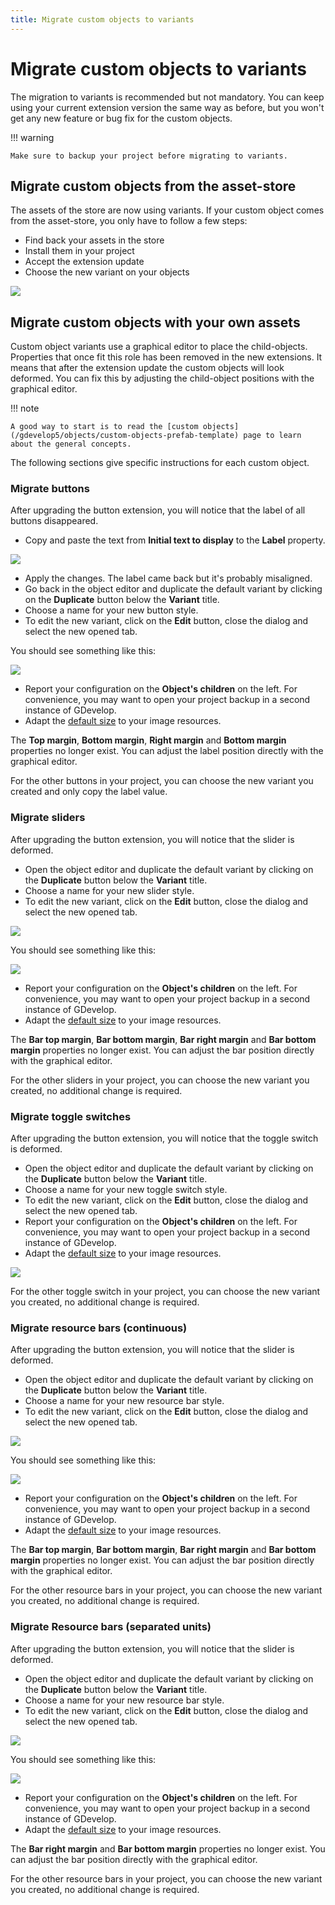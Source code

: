```yaml
---
title: Migrate custom objects to variants
---
```

# Migrate custom objects to variants

The migration to variants is recommended but not mandatory. You can keep using your current extension version the same way as before, but you won't get any new feature or bug fix for the custom objects.

!!! warning

    Make sure to backup your project before migrating to variants.


## Migrate custom objects from the asset-store

The assets of the store are now using variants. If your custom object comes from the asset-store, you only have to follow a few steps:

- Find back your assets in the store
- Install them in your project
- Accept the extension update
- Choose the new variant on your objects

![](./variant-selector.png)


## Migrate custom objects with your own assets

Custom object variants use a graphical editor to place the child-objects. Properties that once fit this role has been removed in the new extensions. It means that after the extension update the custom objects will look deformed. You can fix this by adjusting the child-object positions with the graphical editor.

!!! note

    A good way to start is to read the [custom objects](/gdevelop5/objects/custom-objects-prefab-template) page to learn about the general concepts.

The following sections give specific instructions for each custom object.

### Migrate buttons

After upgrading the button extension, you will notice that the label of all buttons disappeared.

- Copy and paste the text from **Initial text to display** to the **Label** property.

![](./button-properties.png)

- Apply the changes. The label came back but it's probably misaligned.
- Go back in the object editor and duplicate the default variant by clicking on the **Duplicate** button below the **Variant** title.
- Choose a name for your new button style.
- To edit the new variant, click on the **Edit** button, close the dialog and select the new opened tab.

You should see something like this:

![](./button-children.png)

- Report your configuration on the **Object's children** on the left. For convenience, you may want to open your project backup in a second instance of GDevelop.
- Adapt the [default size](/gdevelop5/objects/custom-objects-prefab-template#change-the-default-size-of-a-custom-object) to your image resources.

The **Top margin**, **Bottom margin**, **Right margin** and **Bottom margin** properties no longer exist. You can adjust the label position directly with the graphical editor.

For the other buttons in your project, you can choose the new variant you created and only copy the label value.


### Migrate sliders

After upgrading the button extension, you will notice that the slider is deformed.

- Open the object editor and duplicate the default variant by clicking on the **Duplicate** button below the **Variant** title.
- Choose a name for your new slider style.
- To edit the new variant, click on the **Edit** button, close the dialog and select the new opened tab.

![](./variant-selector.png)

You should see something like this:

![](./slider-children.png)

- Report your configuration on the **Object's children** on the left. For convenience, you may want to open your project backup in a second instance of GDevelop.
- Adapt the [default size](/gdevelop5/objects/custom-objects-prefab-template#change-the-default-size-of-a-custom-object) to your image resources.

The **Bar top margin**, **Bar bottom margin**, **Bar right margin** and **Bar bottom margin** properties no longer exist. You can adjust the bar position directly with the graphical editor.

For the other sliders in your project, you can choose the new variant you created, no additional change is required.


### Migrate toggle switches

After upgrading the button extension, you will notice that the toggle switch is deformed.

- Open the object editor and duplicate the default variant by clicking on the **Duplicate** button below the **Variant** title.
- Choose a name for your new toggle switch style.
- To edit the new variant, click on the **Edit** button, close the dialog and select the new opened tab.
- Report your configuration on the **Object's children** on the left. For convenience, you may want to open your project backup in a second instance of GDevelop.
- Adapt the [default size](/gdevelop5/objects/custom-objects-prefab-template#change-the-default-size-of-a-custom-object) to your image resources.

![](./variant-selector.png)

For the other toggle switch in your project, you can choose the new variant you created, no additional change is required.


### Migrate resource bars (continuous)

After upgrading the button extension, you will notice that the slider is deformed.

- Open the object editor and duplicate the default variant by clicking on the **Duplicate** button below the **Variant** title.
- Choose a name for your new resource bar style.
- To edit the new variant, click on the **Edit** button, close the dialog and select the new opened tab.

![](./variant-selector.png)

You should see something like this:

![](./resource-bar-continuous-children.png)

- Report your configuration on the **Object's children** on the left. For convenience, you may want to open your project backup in a second instance of GDevelop.
- Adapt the [default size](/gdevelop5/objects/custom-objects-prefab-template#change-the-default-size-of-a-custom-object) to your image resources.

The **Bar top margin**, **Bar bottom margin**, **Bar right margin** and **Bar bottom margin** properties no longer exist. You can adjust the bar position directly with the graphical editor.

For the other resource bars in your project, you can choose the new variant you created, no additional change is required.


### Migrate Resource bars (separated units)

After upgrading the button extension, you will notice that the slider is deformed.

- Open the object editor and duplicate the default variant by clicking on the **Duplicate** button below the **Variant** title.
- Choose a name for your new resource bar style.
- To edit the new variant, click on the **Edit** button, close the dialog and select the new opened tab.

![](./variant-selector.png)

You should see something like this:

![](./resource-bar-unit-children.png)

- Report your configuration on the **Object's children** on the left. For convenience, you may want to open your project backup in a second instance of GDevelop.
- Adapt the [default size](/gdevelop5/objects/custom-objects-prefab-template#change-the-default-size-of-a-custom-object) to your image resources.

The **Bar right margin** and **Bar bottom margin** properties no longer exist. You can adjust the bar position directly with the graphical editor.

For the other resource bars in your project, you can choose the new variant you created, no additional change is required.

